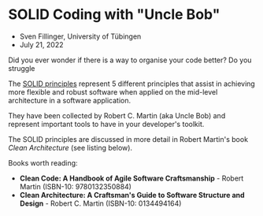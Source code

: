 # SOLID Coding with "Uncle Bob"

- Sven Fillinger, University of Tübingen
- July 21, 2022

Did you ever wonder if there is a way to organise your code better? Do you struggle 

The [SOLID principles](https://www.digitalocean.com/community/conceptual_articles/s-o-l-i-d-the-first-five-principles-of-object-oriented-design) 
represent 5 different principles that assist in achieving more flexible and robust software when applied on the mid-level architecture in a software application.

They have been collected by Robert C. Martin (aka Uncle Bob) and represent important tools to have in
your developer's toolkit.

The SOLID principles are discussed in more detail in Robert Martin's book _Clean Architecture_ (see listing below).

Books worth reading:

- **Clean Code: A Handbook of Agile Software Craftsmanship** - Robert Martin (ISBN-10: 9780132350884)
- **Clean Architecture: A Craftsman's Guide to Software Structure and Design** - Robert C. Martin (ISBN-10: 0134494164) 

